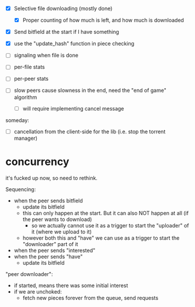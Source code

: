 - [x] Selective file downloading (mostly done)
  - [x] Proper counting of how much is left, and how much is downloaded

- [x] Send bitfield at the start if I have something
- [x] use the "update_hash" function in piece checking
- [ ] signaling when file is done

- [ ] per-file stats
- [ ] per-peer stats

- [ ] slow peers cause slowness in the end, need the "end of game" algorithm
  - [ ] will require implementing cancel message

someday:
- [ ] cancellation from the client-side for the lib (i.e. stop the torrent manager)


# concurrency
it's fucked up now, so need to rethink.

Sequencing:
- when the peer sends bitfield
  - update its bitfield
  - this can only happen at the start. But it can also NOT happen at all (if the peer wants to download)
    - so we actually cannot use it as a trigger to start the "uploader" of it (where we upload to it)
  - however both this and "have" we can use as a trigger to start the "downloader" part of it
- when the peer sends "interested"
- when the peer sends "have"
  - update its bitfield

"peer downloader":
- if started, means there was some initial interest
- if we are unchoked:
  - fetch new pieces forever from the queue, send requests